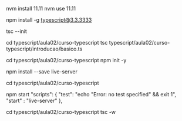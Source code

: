 nvm install 11.11
nvm use 11.11

npm install -g typescript@3.3.3333

tsc --init

cd typescript/aula02/curso-typescript
tsc typescript/aula02/curso-typescript/introducao/basico.ts

cd typescript/aula02/curso-typescript
npm init -y

npm install --save live-server

cd typescript/aula02/curso-typescript

npm start 
"scripts": {
    "test": "echo \"Error: no test specified\" && exit 1",
    "start" : "live-server"
},

cd typescript/aula02/curso-typescript
tsc -w